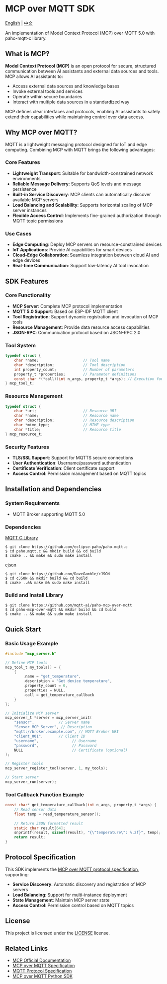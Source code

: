 # MCP over MQTT SDK

[English](README.md) | [中文](README_CN.md)

An implementation of Model Context Protocol (MCP) over MQTT 5.0 with paho-mqtt-c library.

## What is MCP?

**Model Context Protocol (MCP)** is an open protocol for secure, structured communication between AI assistants and external data sources and tools. MCP allows AI assistants to:

- Access external data sources and knowledge bases
- Invoke external tools and services
- Operate within secure boundaries
- Interact with multiple data sources in a standardized way

MCP defines clear interfaces and protocols, enabling AI assistants to safely extend their capabilities while maintaining control over data access.

## Why MCP over MQTT?
MQTT is a lightweight messaging protocol designed for IoT and edge computing. Combining MCP with MQTT brings the following advantages:

### Core Features
- **Lightweight Transport**: Suitable for bandwidth-constrained network environments
- **Reliable Message Delivery**: Supports QoS levels and message persistence
- **Built-in Service Discovery**: MCP clients can automatically discover available MCP servers
- **Load Balancing and Scalability**: Supports horizontal scaling of MCP server instances
- **Flexible Access Control**: Implements fine-grained authorization through MQTT topic permissions

### Use Cases
- **Edge Computing**: Deploy MCP servers on resource-constrained devices
- **IoT Applications**: Provide AI capabilities for smart devices
- **Cloud-Edge Collaboration**: Seamless integration between cloud AI and edge devices
- **Real-time Communication**: Support low-latency AI tool invocation

## SDK Features

### Core Functionality
- **MCP Server**: Complete MCP protocol implementation
- **MQTT 5.0 Support**: Based on ESP-IDF MQTT client
- **Tool Registration**: Support dynamic registration and invocation of MCP tools
- **Resource Management**: Provide data resource access capabilities
- **JSON-RPC**: Communication protocol based on JSON-RPC 2.0

### Tool System
```c
typedef struct {
    char *name;                    // Tool name
    char *description;             // Tool description
    int property_count;            // Number of parameters
    property_t *properties;        // Parameter definitions
    const char *(*call)(int n_args, property_t *args); // Execution function
} mcp_tool_t;
```

### Resource Management
```c
typedef struct {
    char *uri;                     // Resource URI
    char *name;                    // Resource name
    char *description;             // Resource description
    char *mime_type;               // MIME type
    char *title;                   // Resource title
} mcp_resource_t;
```

### Security Features
- **TLS/SSL Support**: Support for MQTTS secure connections
- **User Authentication**: Username/password authentication
- **Certificate Verification**: Client certificate support
- **Access Control**: Permission management based on MQTT topics

## Installation and Dependencies

### System Requirements
- MQTT Broker supporting MQTT 5.0

### Dependencies

[MQTT C Library](https://github.com/eclipse-paho/paho.mqtt.c)
```shell
$ git clone https://github.com/eclipse-paho/paho.mqtt.c
$ cd paho.mqtt.c && mkdir build && cd build
$ cmake .. && make && sudo make install
```

[cjson](https://github.com/DaveGamble/cJSON)
```shell
$ git clone https://github.com/DaveGamble/cJSON
$ cd cJSON && mkdir build && cd build
$ cmake ..&& make && sudo make install
```

### Build and Install Library

```shell
$ git clone https://github.com/mqtt-ai/paho-mcp-over-mqtt
$ cd paho-mcp-over-mqtt && mkdir build && cd build
$ cmake .. && make && sudo make install
```

## Quick Start

### Basic Usage Example

```c
#include "mcp_server.h"

// Define MCP tools
mcp_tool_t my_tools[] = {
    {
        .name = "get_temperature",
        .description = "Get device temperature",
        .property_count = 0,
        .properties = NULL,
        .call = get_temperature_callback
    }
};

// Initialize MCP server
mcp_server_t *server = mcp_server_init(
    "sensor",           // Server name
    "Sensor MCP Server", // Description
    "mqtt://broker.example.com", // MQTT Broker URI
    "client_001",       // Client ID
    "username",               // Username
    "password",               // Password
    NULL                      // Certificate (optional)
);

// Register tools
mcp_server_register_tool(server, 1, my_tools);

// Start server
mcp_server_run(server);
```

### Tool Callback Function Example

```c
const char* get_temperature_callback(int n_args, property_t *args) {
    // Read sensor data
    float temp = read_temperature_sensor();
    
    // Return JSON formatted result
    static char result[64];
    snprintf(result, sizeof(result), "{\"temperature\": %.2f}", temp);
    return result;
}
```

## Protocol Specification

This SDK implements the [MCP over MQTT protocol specification](https://github.com/mqtt-ai/mcp-over-mqtt), supporting:

- **Service Discovery**: Automatic discovery and registration of MCP servers
- **Load Balancing**: Support for multi-instance deployment
- **State Management**: Maintain MCP server state
- **Access Control**: Permission control based on MQTT topics

## License

This project is licensed under the [LICENSE](LICENSE) license.

## Related Links

- [MCP Official Documentation](https://modelcontextprotocol.io/)
- [MCP over MQTT Specification](https://github.com/mqtt-ai/mcp-over-mqtt)
- [MQTT Protocol Specification](https://mqtt.org/specification/)
- [MCP over MQTT Python SDK](https://github.com/emqx/mcp-python-sdk) 